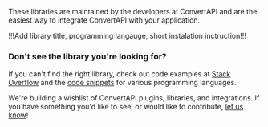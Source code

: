 These libraries are maintained by the developers at ConvertAPI and are the easiest way to integrate ConvertAPI with your application.

!!!Add library title, programming langauge, short instalation inctruction!!!

### Don't see the library you're looking for?

If you can't find the right library, check out code examples at [Stack Overflow](http://stackoverflow.com/questions/tagged/convertapi) and the [code snippets](https://repl.it/@ConvertAPI) for various programming languages.

We're building a wishlist of ConvertAPI plugins, libraries, and integrations. If you have something you'd like to see, or would like to contribute, [let us know](https://www.convertapi.com/support)!
